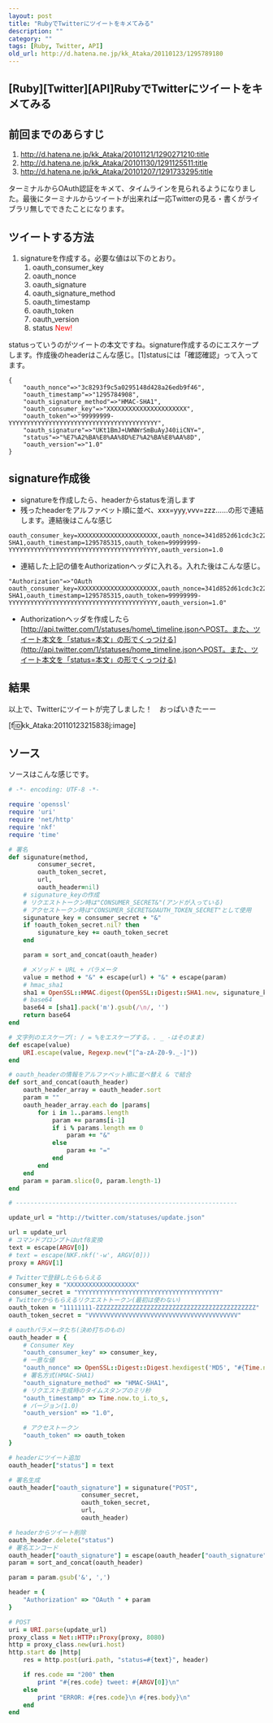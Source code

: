 ```yaml
---
layout: post
title: "RubyでTwitterにツイートをキメてみる"
description: ""
category: ""
tags: [Ruby, Twitter, API]
old_url: http://d.hatena.ne.jp/kk_Ataka/20110123/1295789180
---
```


\[Ruby\]\[Twitter\]\[API\]RubyでTwitterにツイートをキメてみる
-------------------------------------------------------------

前回までのあらすじ
------------------

1.  <http://d.hatena.ne.jp/kk_Ataka/20101121/1290271210:title>
2.  <http://d.hatena.ne.jp/kk_Ataka/20101130/1291125511:title>
3.  <http://d.hatena.ne.jp/kk_Ataka/20101207/1291733295:title>

ターミナルからOAuth認証をキメて、タイムラインを見られるようになりました。最後にターミナルからツイートが出来れば一応Twitterの見る・書くがライブラリ無しでできたことになります。

ツイートする方法
----------------

1.  signatureを作成する。必要な値は以下のとおり。
    1.  oauth\_consumer\_key
    2.  oauth\_nonce
    3.  oauth\_signature
    4.  oauth\_signature\_method
    5.  oauth\_timestamp
    6.  oauth\_token
    7.  oauth\_version
    8.  status <span style="color:#FF0000;">New!</span>

statusっていうのがツイートの本文ですね。signature作成するのにエスケープします。作成後のheaderはこんな感じ。[1]statusには「確認確認」って入ってます。

    {
        "oauth_nonce"=>"3c8293f9c5a0295148d428a26edb9f46", 
        "oauth_timestamp"=>"1295784908", 
        "oauth_signature_method"=>"HMAC-SHA1", 
        "oauth_consumer_key"=>"XXXXXXXXXXXXXXXXXXXXXX", 
        "oauth_token"=>"99999999-YYYYYYYYYYYYYYYYYYYYYYYYYYYYYYYYYYYYYYYYY", 
        "oauth_signature"=>"UKt1BmJ+UWNWrSmBuAyJ40iiCNY=", 
        "status"=>"%E7%A2%BA%E8%AA%8D%E7%A2%BA%E8%AA%8D", 
        "oauth_version"=>"1.0"
    }

signature作成後
---------------

-   signatureを作成したら、headerからstatusを消します
-   残ったheaderをアルファベット順に並べ、xxx=yyy<span style="color:#FF0000;">,</span>vvv=zzz……の形で連結します。連結後はこんな感じ

<!-- -->

    oauth_consumer_key=XXXXXXXXXXXXXXXXXXXXXX,oauth_nonce=341d852d61cdc3c22e3e847b0ab69d20,oauth_signature=MR5WEJ1qHuE49ozgRYduNJ%2BBiCs%3D,oauth_signature_method=HMAC-SHA1,oauth_timestamp=1295785315,oauth_token=99999999-YYYYYYYYYYYYYYYYYYYYYYYYYYYYYYYYYYYYYYYYY,oauth_version=1.0

-   連結した上記の値をAuthorizationヘッダに入れる。入れた後はこんな感じ。

<!-- -->

    "Authorization"=>"OAuth oauth_consumer_key=XXXXXXXXXXXXXXXXXXXXXX,oauth_nonce=341d852d61cdc3c22e3e847b0ab69d20,oauth_signature=MR5WEJ1qHuE49ozgRYduNJ%2BBiCs%3D,oauth_signature_method=HMAC-SHA1,oauth_timestamp=1295785315,oauth_token=99999999-YYYYYYYYYYYYYYYYYYYYYYYYYYYYYYYYYYYYYYYYY,oauth_version=1.0"

-   Authorizationヘッダを作成したら[http://api.twitter.com/1/statuses/home\_timeline.jsonへPOST。また、ツイート本文を「status=本文」の形でくっつける](http://api.twitter.com/1/statuses/home_timeline.jsonへPOST。また、ツイート本文を「status=本文」の形でくっつける)

結果
----

以上で、Twitterにツイートが完了しました！　おっぱいきたーー

\[f:id:kk\_Ataka:20110123215838j:image\]

ソース
------

ソースはこんな感じです。

``` ruby
# -*- encoding: UTF-8 -*-

require 'openssl'
require 'uri'
require 'net/http'
require 'nkf'
require 'time'

# 署名
def sigunature(method, 
        consumer_secret, 
        oauth_token_secret, 
        url, 
        oauth_header=nil)
    # sigunature_keyの作成
    # リクエストトークン時は"CONSUMER_SECRET&"(アンドが入っている)
    # アクセストークン時は"CONSUMER_SECRET&OAUTH_TOKEN_SECRET"として使用
    sigunature_key = consumer_secret + "&"
    if !oauth_token_secret.nil? then
        sigunature_key += oauth_token_secret
    end

    param = sort_and_concat(oauth_header)

    # メソッド + URL + パラメータ
    value = method + "&" + escape(url) + "&" + escape(param)
    # hmac_sha1
    sha1 = OpenSSL::HMAC.digest(OpenSSL::Digest::SHA1.new, sigunature_key, value)
    # base64
    base64 = [sha1].pack('m').gsub(/\n/, '')
    return base64
end

# 文字列のエスケープ(: / = %をエスケープする。. _ -はそのまま)
def escape(value)
    URI.escape(value, Regexp.new("[^a-zA-Z0-9._-]"))
end

# oauth_headerの情報をアルファベット順に並べ替え & で結合
def sort_and_concat(oauth_header)
    oauth_header_array = oauth_header.sort
    param = ""
    oauth_header_array.each do |params|
        for i in 1..params.length
            param += params[i-1]
            if i % params.length == 0
                param += "&"
            else
                param += "="
            end
        end
    end
    param = param.slice(0, param.length-1)
end

# -------------------------------------------------------------

update_url = "http://twitter.com/statuses/update.json"

url = update_url
# コマンドプロンプトはutf8変換
text = escape(ARGV[0])
# text = escape(NKF.nkf('-w', ARGV[0]))
proxy = ARGV[1]

# Twitterで登録したらもらえる
consumer_key = "XXXXXXXXXXXXXXXXXXX"
consumer_secret = "YYYYYYYYYYYYYYYYYYYYYYYYYYYYYYYYYYYYYYY"
# Twitterからもらえるリクエストトークン(最初は使わない)
oauth_token = "11111111-ZZZZZZZZZZZZZZZZZZZZZZZZZZZZZZZZZZZZZZZZZZZZ"
oauth_token_secret = "VVVVVVVVVVVVVVVVVVVVVVVVVVVVVVVVVVVVVVVVV"

# oauthパラメータたち(決め打ちのもの)
oauth_header = {
    # Consumer Key
    "oauth_consumer_key" => consumer_key,
    # 一意な値
    "oauth_nonce" => OpenSSL::Digest::Digest.hexdigest('MD5', "#{Time.now.to_f}#{rand}"), 
    # 署名方式(HMAC-SHA1)
    "oauth_signature_method" => "HMAC-SHA1",
    # リクエスト生成時のタイムスタンプのミリ秒
    "oauth_timestamp" => Time.now.to_i.to_s, 
    # バージョン(1.0)
    "oauth_version" => "1.0",

    # アクセストークン
    "oauth_token" => oauth_token
}

# headerにツイート追加
oauth_header["status"] = text

# 署名生成
oauth_header["oauth_signature"] = sigunature("POST",
                    consumer_secret,
                    oauth_token_secret,
                    url,
                    oauth_header)

# headerからツイート削除
oauth_header.delete("status")
# 署名エンコード
oauth_header["oauth_signature"] = escape(oauth_header["oauth_signature"])
param = sort_and_concat(oauth_header)

param = param.gsub('&', ',')

header = {
    "Authorization" => "OAuth " + param
}

# POST
uri = URI.parse(update_url)
proxy_class = Net::HTTP::Proxy(proxy, 8080)
http = proxy_class.new(uri.host)
http.start do |http|
    res = http.post(uri.path, "status=#{text}", header)

    if res.code == "200" then
        print "#{res.code} tweet: #{ARGV[0]}\n"
    else
        print "ERROR: #{res.code}\n #{res.body}\n"
    end
end
```

